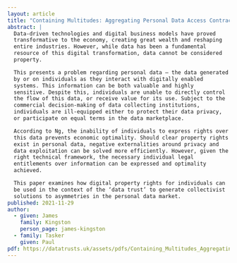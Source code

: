 ```yaml
---
layout: article
title: "Containing Multitudes: Aggregating Personal Data Access Contracts to Create a Bottom-Up Data Trust"
abstract: |
  Data-driven technologies and digital business models have proved
  transformative to the economy, creating great wealth and reshaping
  entire industries. However, while data has been a fundamental
  resource of this digital transformation, data cannot be considered
  property.

  This presents a problem regarding personal data – the data generated
  by or on individuals as they interact with digitally enabled
  systems. This information can be both valuable and highly
  sensitive. Despite this, individuals are unable to directly control
  the flow of this data, or receive value for its use. Subject to the
  commercial decision-making of data collecting institutions,
  individuals are ill-equipped either to protect their data privacy,
  or participate on equal terms in the data marketplace.

  According to Ng, the inability of individuals to express rights over
  this data prevents economic optimality. Should clear property rights
  exist in personal data, negative externalities around privacy and
  data exploitation can be solved more efficiently. However, given the
  right technical framework, the necessary individual legal
  entitlements over information can be expressed and optimality
  achieved.

  This paper examines how digital property rights for individuals can
  be used in the context of the ‘data trust’ to generate collectivist
  solutions to asymmetries in the personal data market.
published: 2021-11-29
author:
  - given: James
	family: Kingston
    person_page: james-kingston
  - family: Tasker
    given: Paul
pdf: https://datatrusts.uk/assets/pdfs/Containing_Multitudes_Aggregating_Personal_Data_Access.pdf 
---
```

